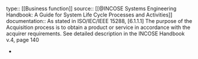 type:: [[Business function]]
source:: [[@INCOSE Systems Engineering Handbook: A Guide for System Life Cycle Processes and Activities]]
documentation:: As stated in ISO/IEC/IEEE 15288, [6.1.1.1] The purpose of the Acquisition process is to obtain a product or service in accordance with the acquirer requirements.  See detailed description in the INCOSE Handbook v.4, page 140

-
